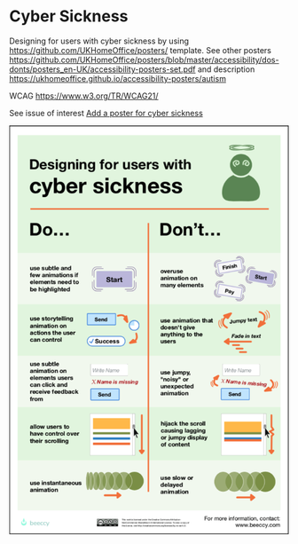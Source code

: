 # Cyber Sickness
Designing for users with cyber sickness by using https://github.com/UKHomeOffice/posters/ template. See other posters https://github.com/UKHomeOffice/posters/blob/master/accessibility/dos-donts/posters_en-UK/accessibility-posters-set.pdf and description https://ukhomeoffice.github.io/accessibility-posters/autism

WCAG https://www.w3.org/TR/WCAG21/

See issue of interest [Add a poster for cyber sickness](https://github.com/UKHomeOffice/posters/issues/83)

![190423_dos-donts-accessibility-ciber-sickness](https://github.com/beeccy/cyber-sickness/blob/master/190423_dos-donts-accessibility-ciber-sickness.png "Cyber sickness")

